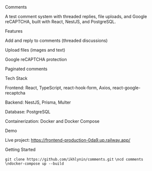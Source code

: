 Comments

A test comment system with threaded replies, file uploads, and Google reCAPTCHA, built with React, NestJS, and PostgreSQL.

Features

Add and reply to comments (threaded discussions)

Upload files (images and text)

Google reCAPTCHA protection

Paginated comments

Tech Stack

Frontend: React, TypeScript, react-hook-form, Axios, react-google-recaptcha

Backend: NestJS, Prisma, Multer

Database: PostgreSQL

Containerization: Docker and Docker Compose

Demo

Live project: https://frontend-production-0da9.up.railway.app/

Getting Started

`git clone https://github.com/ikhlynin/comments.git`
`\ncd comments`
`\ndocker-compose up --build`
